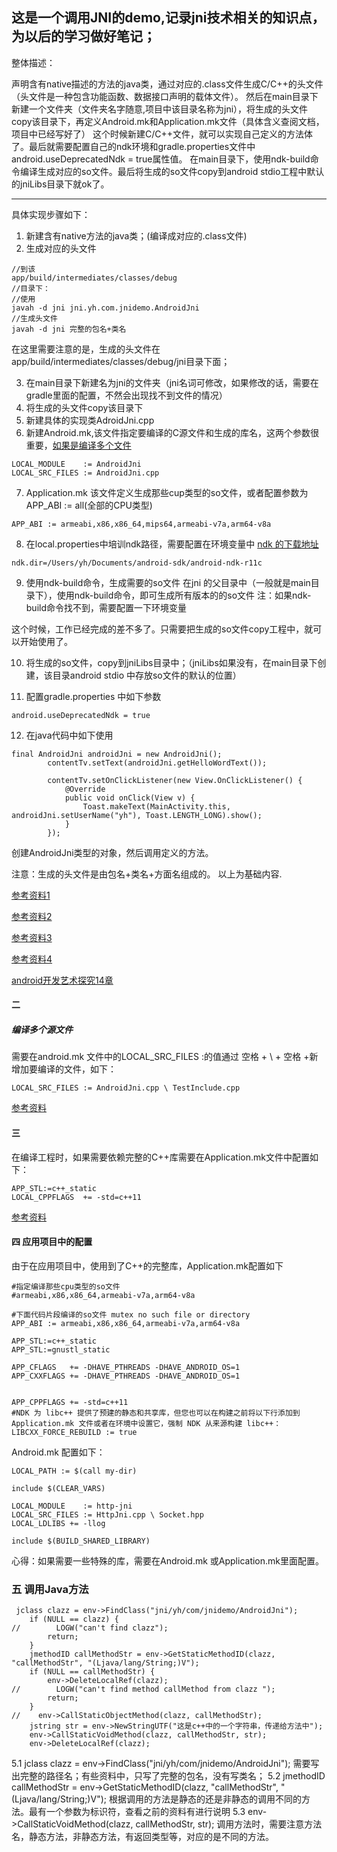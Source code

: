 这是一个调用JNI的demo,记录jni技术相关的知识点，为以后的学习做好笔记；
----
整体描述：

声明含有native描述的方法的java类，通过对应的.class文件生成C/C++的头文件（头文件是一种包含功能函数、数据接口声明的载体文件）。
然后在main目录下新建一个文件夹（文件夹名字随意,项目中该目录名称为jni），将生成的头文件copy该目录下，再定义Android.mk和Application.mk文件（具体含义查阅文档，项目中已经写好了）
这个时候新建C/C++文件，就可以实现自己定义的方法体了。最后就需要配置自己的ndk环境和gradle.properties文件中android.useDeprecatedNdk = true属性值。
在main目录下，使用ndk-build命令编译生成对应的so文件。最后将生成的so文件copy到android stdio工程中默认的jniLibs目录下就ok了。

------
具体实现步骤如下：
1. 新建含有native方法的java类；(编译成对应的.class文件)
2. 生成对应的头文件
```
//到该
app/build/intermediates/classes/debug
//目录下：
//使用
javah -d jni jni.yh.com.jnidemo.AndroidJni
//生成头文件
javah -d jni 完整的包名+类名
```
在这里需要注意的是，生成的头文件在app/build/intermediates/classes/debug/jni目录下面；

3. 在main目录下新建名为jni的文件夹（jni名词可修改，如果修改的话，需要在gradle里面的配置，不然会出现找不到文件的情况）
4. 将生成的头文件copy该目录下
5. 新建具体的实现类AdroidJni.cpp
6. 新建Android.mk,该文件指定要编译的C源文件和生成的库名，这两个参数很重要，[如果是编译多个文件](#user-jump)
```
LOCAL_MODULE    := AndroidJni
LOCAL_SRC_FILES := AndroidJni.cpp
```
7. Application.mk 该文件定义生成那些cup类型的so文件，或者配置参数为 APP_ABI := all(全部的CPU类型)
```
APP_ABI := armeabi,x86,x86_64,mips64,armeabi-v7a,arm64-v8a
```

8. 在local.properties中培训ndk路径，需要配置在环境变量中
[ndk 的下载地址](https://developer.android.com/ndk/downloads/index.html?hl=zh-cn)
```
ndk.dir=/Users/yh/Documents/android-sdk/android-ndk-r11c
```

9. 使用ndk-build命令，生成需要的so文件
在jni 的父目录中（一般就是main目录下），使用ndk-build命令，即可生成所有版本的的so文件
注：如果ndk-build命令找不到，需要配置一下环境变量
 
 这个时候，工作已经完成的差不多了。只需要把生成的so文件copy工程中，就可以开始使用了。
 
10. 将生成的so文件，copy到jniLibs目录中；（jniLibs如果没有，在main目录下创建，该目录android stdio 中存放so文件的默认的位置）

11. 配置gradle.properties 中如下参数
```
android.useDeprecatedNdk = true
```
12. 在java代码中如下使用
```
final AndroidJni androidJni = new AndroidJni();
        contentTv.setText(androidJni.getHelloWordText());

        contentTv.setOnClickListener(new View.OnClickListener() {
            @Override
            public void onClick(View v) {
                Toast.makeText(MainActivity.this, androidJni.setUserName("yh"), Toast.LENGTH_LONG).show();
            }
        });

```
创建AndroidJni类型的对象，然后调用定义的方法。


注意：生成的头文件是由包名+类名+方面名组成的。
以上为基础内容.
 
 [参考资料1](http://www.jianshu.com/p/aba734d5b5cd)
 
 [参考资料2](http://www.cnblogs.com/eddy-he/archive/2012/08/08/2628676.html)
 
 [参考资料3](http://www.cnblogs.com/wi100sh/p/5178668.html)
 
 [参考资料4](http://www.xpabc.com/xpabc/article/show/189.htm)
 
 [android开发艺术探究14章]()


#### 二 <h5 id = "user-jump">编译多个源文件</h5>
需要在android.mk 文件中的LOCAL_SRC_FILES :的值通过 空格 + \ + 空格 +新增加要编译的文件，如下：
 ```
LOCAL_SRC_FILES := AndroidJni.cpp \ TestInclude.cpp
```
[参考资料](http://www.eoeandroid.com/blog-1179893-48781.html)

#### 三
在编译工程时，如果需要依赖完整的C++库需要在Application.mk文件中配置如下：

```
APP_STL:=c++_static
LOCAL_CPPFLAGS  += -std=c++11
```

[参考资料](http://stackoverflow.com/questions/32188853/ndk-not-identifying-certain-header-files-like-mutex-and-future)


#### 四 应用项目中的配置 
 由于在应用项目中，使用到了C++的完整库，Application.mk配置如下
 ```
 #指定编译那些cpu类型的so文件
 #armeabi,x86,x86_64,armeabi-v7a,arm64-v8a
 
 #下面代码片段编译的so文件 mutex no such file or directory
 APP_ABI := armeabi,x86,x86_64,armeabi-v7a,arm64-v8a
 
 APP_STL:=c++_static
 APP_STL:=gnustl_static
 
 APP_CFLAGS   += -DHAVE_PTHREADS -DHAVE_ANDROID_OS=1
 APP_CXXFLAGS += -DHAVE_PTHREADS -DHAVE_ANDROID_OS=1
 
 
 APP_CPPFLAGS += -std=c++11
 #NDK 为 libc++ 提供了预建的静态和共享库，但您也可以在构建之前将以下行添加到 Application.mk 文件或者在环境中设置它，强制 NDK 从来源构建 libc++：
 LIBCXX_FORCE_REBUILD := true
 ```
 
 Android.mk 配置如下：
 ```
 LOCAL_PATH := $(call my-dir)
 
 include $(CLEAR_VARS)
 
 LOCAL_MODULE    := http-jni
 LOCAL_SRC_FILES := HttpJni.cpp \ Socket.hpp
 LOCAL_LDLIBS += -llog
 
 include $(BUILD_SHARED_LIBRARY)

 ```
 心得：如果需要一些特殊的库，需要在Android.mk 或Application.mk里面配置。
 
 
 ### 五 调用Java方法
 ```
  jclass clazz = env->FindClass("jni/yh/com/jnidemo/AndroidJni");
     if (NULL == clazz) {
 //        LOGW("can't find clazz");
         return;
     }
     jmethodID callMethodStr = env->GetStaticMethodID(clazz, "callMethodStr", "(Ljava/lang/String;)V");
     if (NULL == callMethodStr) {
         env->DeleteLocalRef(clazz);
 //        LOGW("can't find method callMethod from clazz ");
         return;
     }
 //    env->CallStaticObjectMethod(clazz, callMethodStr);
     jstring str = env->NewStringUTF("这是c++中的一个字符串，传递给方法中");
     env->CallStaticVoidMethod(clazz, callMethodStr, str);
     env->DeleteLocalRef(clazz);
 ```
 
 5.1 jclass clazz = env->FindClass("jni/yh/com/jnidemo/AndroidJni");
 需要写出完整的路径名；有些资料中，只写了完整的包名，没有写类名；
 5.2 jmethodID callMethodStr = env->GetStaticMethodID(clazz, "callMethodStr", "(Ljava/lang/String;)V");
 根据调用的方法是静态的还是非静态的调用不同的方法。最有一个参数为标识符，查看之前的资料有进行说明
 5.3     env->CallStaticVoidMethod(clazz, callMethodStr, str);
 调用方法时，需要注意方法名，静态方法，非静态方法，有返回类型等，对应的是不同的方法。
